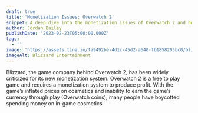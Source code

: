 ```yaml
---
draft: true
title: 'Monetization Issues: Overwatch 2'
snippet: A deep dive into the monetization issues of Overwatch 2 and how to fix it
author: Jordan Bailey
publishDate: '2023-02-23T05:00:00.000Z'
tags:
  - ''
image: 'https://assets.tina.io/fa9492be-4d1c-45d2-a540-fb1858205bc0/blizzard.png'
imageAlt: Blizzard Entertainment
---
```


Blizzard, the game company behind Overwatch 2, has been widely criticized for its new monetization system. Overwatch 2 is a free to play game and requires a monetization system to produce profit. With the game’s inflated prices on cosmetics and inability to earn the game’s currency through play (Overwatch coins); many people have boycotted spending money on in-game cosmetics.







